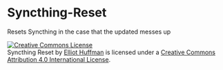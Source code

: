 # Syncthing-Reset
Resets Syncthing in the case that the updated messes up

<a rel="license" href="http://creativecommons.org/licenses/by/4.0/"><img alt="Creative Commons License" style="border-width:0" src="https://i.creativecommons.org/l/by/4.0/88x31.png" /></a><br /><span xmlns:dct="http://purl.org/dc/terms/" property="dct:title">Syncthing Reset</span> by <a xmlns:cc="http://creativecommons.org/ns#" href="https://elliot.elliot-labs.com" property="cc:attributionName" rel="cc:attributionURL">Elliot Huffman</a> is licensed under a <a rel="license" href="http://creativecommons.org/licenses/by/4.0/">Creative Commons Attribution 4.0 International License</a>.
